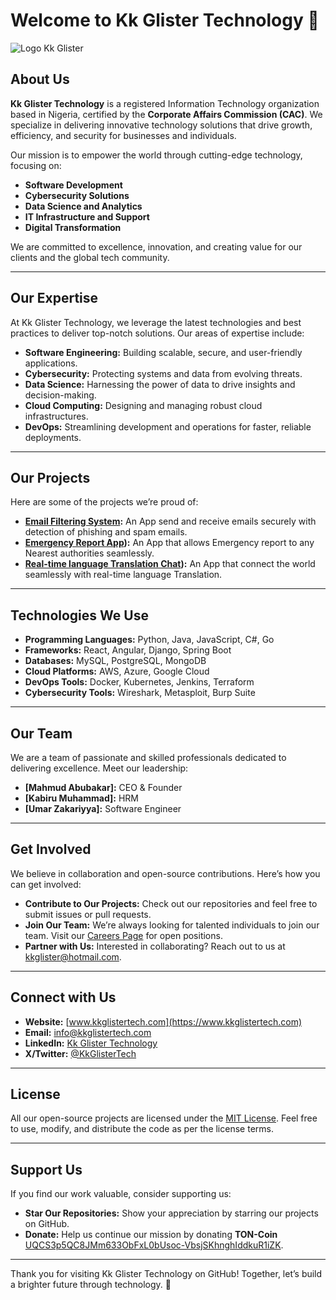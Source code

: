 # Welcome to Kk Glister Technology 🚀

![Logo Kk Glister](https://github.com/user-attachments/assets/e0cd2868-e044-4910-8491-8bc366395d9d)



## About Us
**Kk Glister Technology** is a registered Information Technology organization based in Nigeria, certified by the **Corporate Affairs Commission (CAC)**. We specialize in delivering innovative technology solutions that drive growth, efficiency, and security for businesses and individuals.

Our mission is to empower the world through cutting-edge technology, focusing on:
- **Software Development**
- **Cybersecurity Solutions**
- **Data Science and Analytics**
- **IT Infrastructure and Support**
- **Digital Transformation**

We are committed to excellence, innovation, and creating value for our clients and the global tech community.

---

## Our Expertise
At Kk Glister Technology, we leverage the latest technologies and best practices to deliver top-notch solutions. Our areas of expertise include:

- **Software Engineering:** Building scalable, secure, and user-friendly applications.
- **Cybersecurity:** Protecting systems and data from evolving threats.
- **Data Science:** Harnessing the power of data to drive insights and decision-making.
- **Cloud Computing:** Designing and managing robust cloud infrastructures.
- **DevOps:** Streamlining development and operations for faster, reliable deployments.

---

## Our Projects
Here are some of the projects we’re proud of:
- **[Email Filtering System](https://github.com/kherleefer/Think-do-it):** An App send and receive emails securely with detection of phishing and spam emails.
- **[Emergency Report App](https://)):** An App that allows Emergency report to any Nearest authorities seamlessly.
- **[Real-time language Translation Chat](https://)):** An App that connect the world seamlessly with real-time language Translation.
---

## Technologies We Use
- **Programming Languages:** Python, Java, JavaScript, C#, Go
- **Frameworks:** React, Angular, Django, Spring Boot
- **Databases:** MySQL, PostgreSQL, MongoDB
- **Cloud Platforms:** AWS, Azure, Google Cloud
- **DevOps Tools:** Docker, Kubernetes, Jenkins, Terraform
- **Cybersecurity Tools:** Wireshark, Metasploit, Burp Suite

---

## Our Team
We are a team of passionate and skilled professionals dedicated to delivering excellence. Meet our leadership:
- **[Mahmud Abubakar]:** CEO & Founder
- **[Kabiru Muhammad]:** HRM
- **[Umar Zakariyya]:** Software Engineer 

---

## Get Involved
We believe in collaboration and open-source contributions. Here’s how you can get involved:
- **Contribute to Our Projects:** Check out our repositories and feel free to submit issues or pull requests.
- **Join Our Team:** We’re always looking for talented individuals to join our team. Visit our [Careers Page](https://) for open positions.
- **Partner with Us:** Interested in collaborating? Reach out to us at [kkglister@hotmail.com](mailto:kkglister@hotmail.com).

---

## Connect with Us
- **Website:** [www.kkglistertech.com](https://www.kkglistertech.com) <!-- Replace with your website -->
- **Email:** info@kkglistertech.com
- **LinkedIn:** [Kk Glister Technology](https://www.linkedin.com/company/kk-glister-technology) <!-- Replace with your LinkedIn link -->
- **X/Twitter:** [@KkGlisterTech](https://twitter.com/KkGlisterTech) <!-- Replace with your Twitter handle -->

---

## License
All our open-source projects are licensed under the [MIT License](link). Feel free to use, modify, and distribute the code as per the license terms.

---

## Support Us
If you find our work valuable, consider supporting us:
- **Star Our Repositories:** Show your appreciation by starring our projects on GitHub.
- **Donate:** Help us continue our mission by donating **TON-Coin** [UQCS3p5QC8JMm633ObFxL0bUsoc-VbsjSKhnghIddkuR1iZK](UQCS3p5QC8JMm633ObFxL0bUsoc-VbsjSKhnghIddkuR1iZK).

---

Thank you for visiting Kk Glister Technology on GitHub! Together, let’s build a brighter future through technology. 🌟
